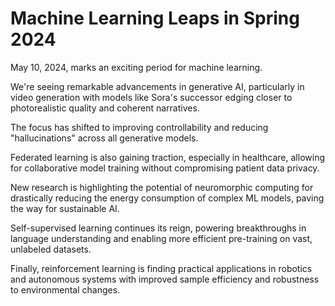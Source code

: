 # Machine Learning Leaps in Spring 2024

May 10, 2024, marks an exciting period for machine learning.

We're seeing remarkable advancements in generative AI, particularly in video generation with models like Sora's successor edging closer to photorealistic quality and coherent narratives.

The focus has shifted to improving controllability and reducing "hallucinations" across all generative models.

Federated learning is also gaining traction, especially in healthcare, allowing for collaborative model training without compromising patient data privacy.

New research is highlighting the potential of neuromorphic computing for drastically reducing the energy consumption of complex ML models, paving the way for sustainable AI.

Self-supervised learning continues its reign, powering breakthroughs in language understanding and enabling more efficient pre-training on vast, unlabeled datasets.

Finally, reinforcement learning is finding practical applications in robotics and autonomous systems with improved sample efficiency and robustness to environmental changes.
